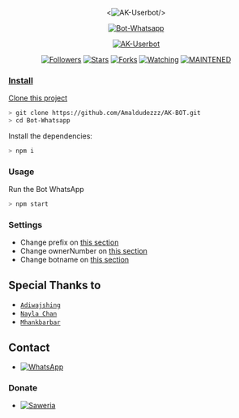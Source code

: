 <p align="center">
<<img src="https://i.ibb.co/q1YXgzT/AK-Userbot.jpg" alt="AK-Userbot" border="0">/>
</p>
<p align="center">
<a href="#"><img title="Bot-Whatsapp" src="https://img.shields.io/badge/Termux Whatsapp Bot-green?colorA=%23ff0000&colorB=%23017e40&style=for-the-badge"></a>
</p>
<p align="center">
<a href="https://github.com/Amaldudezzz"><img title="Author" <img src="https://i.ibb.co/q1YXgzT/AK-Userbot.jpg" alt="AK-Userbot" border="0"></a>
</p>
<p align="center">
<a href="https://github.com/amaldudezzz/followers"><img title="Followers" src="https://img.shields.io/github/followers/zeeoneofc?color=blue&style=flat-square"></a>
<a href="https://github.com//Bot-Whatsapp/stargazers/"><img title="Stars" src="https://img.shields.io/github/stars/zeeoneofc/Bot-Whatsapp?color=red&style=flat-square"></a>
<a href="https://github.com/zeeoneofc/Bot-Whatsapp/network/members"><img title="Forks" src="https://img.shields.io/github/forks/zeeoneofc/Bot-Whatsapp?color=red&style=flat-square"></a>
<a href="https://github.com/zeeoneofc/Bot-Whatsapp/watchers"><img title="Watching" src="https://img.shields.io/github/watchers/zeeoneofc/Bot-Whatsapp?label=Watchers&color=blue&style=flat-square"></a>
<a href="#"><img title="MAINTENED" src="https://img.shields.io/badge/MAINTENED-YES-blue.svg"</a>
</p>

### Install
Clone this project

```bash
> git clone https://github.com/Amaldudezzz/AK-BOT.git
> cd Bot-Whatsapp
```

Install the dependencies:

```bash
> npm i 
```

### Usage
Run the Bot WhatsApp

```bash
> npm start
```

### Settings

* Change prefix on [this section](https://github.com/zeeoneofc/Bot-Whatsapp/blob/main/src/settings.json#L2)
* Change ownerNumber on [this section](https://github.com/zeeoneofc/Bot-Whatsapp/blob/main/src/settings.json#L3)
* Change botname on [this section](https://github.com/zeeoneofc/Bot-Whatsapp/blob/main/src/settings.json#L12)



## Special Thanks to
* [`Adiwajshing`](https://github.com/adiwajshing/Baileys)
* [```Nayla Chan```](https://github.com/naylachan/)
* [`Mhankbarbar`](https://github.com/MhankBarBar)

## Contact
* <a href="https://Wa.Me/+919400467929"><img alt="WhatsApp" src="https://img.shields.io/badge/WhatsApp%20Group-25D366?style=for-the-badge&logo=whatsapp&logoColor=white"/></a>

### Donate
* <a href="https://ko-fi.com/amalrockz"><img alt="Saweria" src="https://img.shields.io/badge/Saweria-F16061?style=for-the-badge&logo=ko-fi&logoColor=white" /></a>

